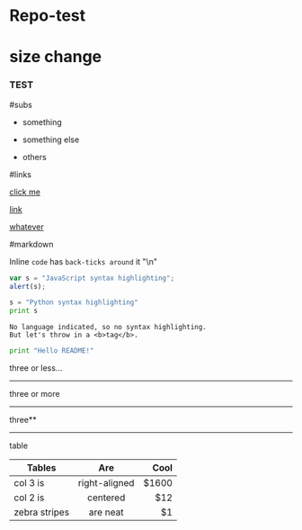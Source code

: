 # Repo-test

# size change


### TEST

#subs

* something
- something else
+ others


#links

[click me](https://www.google.com)

[link](http://www.reddit.com)

[whatever](https://stackoverflow.com)


#markdown

Inline `code` has `back-ticks around` it
"\n"
```javascript
var s = "JavaScript syntax highlighting";
alert(s);
```
 
```python
s = "Python syntax highlighting"
print s
```
 
```
No language indicated, so no syntax highlighting. 
But let's throw in a <b>tag</b>.
```


```python
print "Hello README!"
```

three or less...

---

three or more
***

three**
___

table


| Tables        | Are           | Cool  |
| ------------- |:-------------:| -----:|
| col 3 is      | right-aligned | $1600 |
| col 2 is      | centered      |   $12 |
| zebra stripes | are neat      |    $1 |
